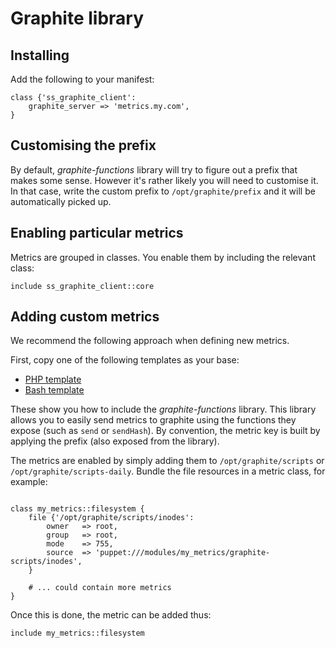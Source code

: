 # Graphite library

## Installing

Add the following to your manifest:

```puppet
class {'ss_graphite_client':
	graphite_server => 'metrics.my.com',
}
```

## Customising the prefix

By default, *graphite-functions* library will try to figure out a prefix that makes some sense. However it's rather likely you will need to customise it. In that case, write the custom prefix to `/opt/graphite/prefix` and it will be automatically picked up.

## Enabling particular metrics

Metrics are grouped in classes. You enable them by including the relevant class:

```puppet
include ss_graphite_client::core
```

## Adding custom metrics

We recommend the following approach when defining new metrics.

First, copy one of the following templates as your base:

* [PHP template](docs/php-template)
* [Bash template](docs/bash0template)

These show you how to include the *graphite-functions* library. This library allows you to easily send metrics to graphite using the functions they expose (such as `send` or `sendHash`). By convention, the metric key is built by applying the prefix (also exposed from the library).

The metrics are enabled by simply adding them to `/opt/graphite/scripts` or `/opt/graphite/scripts-daily`. Bundle the file resources in a metric class, for example:

```puppet

class my_metrics::filesystem {
	file {'/opt/graphite/scripts/inodes':
		owner   => root,
		group   => root,
		mode    => 755,
		source  => 'puppet:///modules/my_metrics/graphite-scripts/inodes',
	}
	
	# ... could contain more metrics
}
```

Once this is done, the metric can be added thus:

```puppet
include my_metrics::filesystem
```
